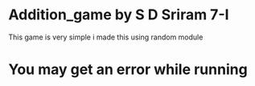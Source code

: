 # Addition_game by  S D Sriram 7-I
This game is very simple i made this using random module
# You may get an error while running
